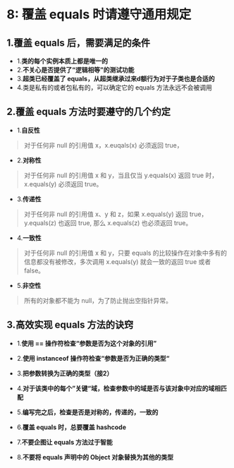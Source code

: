 # 8: 覆盖 equals 时请遵守通用规定

## 1.覆盖 equals 后，需要满足的条件

- 1.**类的每个实例本质上都是唯一的**
- 2.**不关心是否提供了“逻辑相等”的测试功能**
- 3.**超类已经覆盖了 equals，从超类继承过来d额行为对于子类也是合适的**
- 4.类是私有的或者包私有的，可以确定它的 equals 方法永远不会被调用

## 2.覆盖 equals 方法时要遵守的几个约定

- 1.**自反性**

 > 对于任何非 null 的引用值 x，x.euqals(x) 必须返回 true，
 
- 2.**对称性**

 > 对于任何非 null 的引用值 x 和 y，当且仅当 y.equals(x) 返回 true 时，x.equals(y) 必须返回 true。
 
- 3.**传递性**

 > 对于任何非 null 的引用值 x、y 和 z，如果 x.equals(y) 返回 true，y.equals(z) 也返回 true, 那么 x.equals(z) 也必须返回 true。
 
- 4.**一致性**

 > 对于任何非 null 的引用值 x 和 y，只要 equals 的比较操作在对象中多有的信息都没有被修改，多次调用 x.equals(y) 就会一致的返回 true 或者 false。
 
- 5.**非空性**

 > 所有的对象都不能为 null，为了防止抛出空指针异常。
 
## 3.高效实现 equals 方法的诀窍

- 1.**使用 == 操作符检查“参数是否为这个对象的引用”**

- 2.**使用 instanceof 操作符检查“参数是否为正确的类型“**

- 3.**把参数转换为正确的类型（接2）**

- 4.**对于该类中的每个”关键“域，检查参数中的域是否与该对象中对应的域相匹配**

- 5.**编写完之后，检查是否是对称的，传递的，一致的**

- 6.**覆盖 equals 时，总要覆盖 hashcode**

- 7.**不要企图让 equals 方法过于智能**

- 8.**不要将 equals 声明中的 Object 对象替换为其他的类型**

